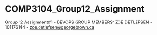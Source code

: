 # COMP3104_Group12_Assignment
Group 12 Assignment#1 - DEVOPS
GROUP MEMBERS:
ZOE DETLEFSEN - 101176144 - zoe.detlefsen@georgebrown.ca
